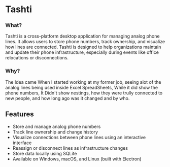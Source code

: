 # Tashti
### What?
Tashti is a cross-platform desktop application for managing analog phone lines. It allows users to store phone numbers, track ownership, and visualize how lines are connected. Tashti is designed to help organizations maintain and update their phone infrastructure, especially during events like office relocations or disconnections.
### Why?
The Idea came When I started working at my former job, seeing alot of the analog lines being used inside Excel SpreadSheets, While it did show the phone numbers, It Didn't show nestings, how they were trully connected to new people, and how long ago was it changed and by who.

## Features

- Store and manage analog phone numbers
- Track line ownership and change history
- Visualize connections between phone lines using an interactive interface
- Reassign or disconnect lines as infrastructure changes
- Store data locally using SQLite
- Available on Windows, macOS, and Linux (built with Electron)
